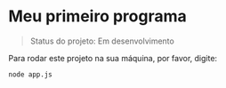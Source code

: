 <h1> Meu primeiro programa</h1>

> Status do projeto: Em desenvolvimento

Para rodar este projeto na sua máquina, por favor, digite: 

```
node app.js
```
